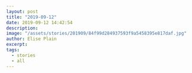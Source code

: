 ```yaml
---
layout: post
title: "2019-09-12"
date: 2019-09-12 14:42:54
description: 
image: "/assets/stories/201909/84f99d284937593f9a5458395e817daf.jpg"
author: Elise Plain
excerpt: 
tags: 
  - stories
  - all
---
```



<p></p>
